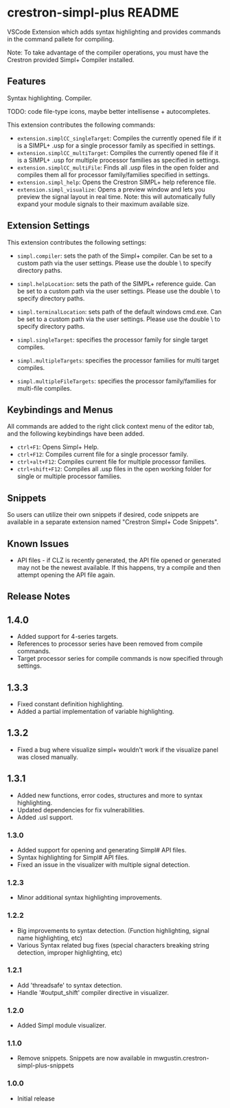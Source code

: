 # crestron-simpl-plus README

VSCode Extension which adds syntax highlighting and provides commands in the command pallete for compiling.

Note: To take advantage of the compiler operations, you must have the Crestron provided Simpl+ Compiler installed.

## Features

Syntax highlighting. Compiler.

TODO: code file-type icons, maybe better intellisense + autocompletes.

This extension contributes the following commands:

* `extension.simplCC_singleTarget`: Compiles the currently opened file if it is a SIMPL+ .usp for a single processor family as specified in settings.
* `extension.simplCC_multiTarget`: Compiles the currently opened file if it is a SIMPL+ .usp for multiple processor families as specified in settings.
* `extension.simplCC_multiFile`: Finds all .usp files in the open folder and compiles them all for processor family/families specified in settings.
* `extension.simpl_help`: Opens the Crestron SIMPL+ help reference file.
* `extension.simpl_visualize`: Opens a preview window and lets you preview the signal layout in real time. Note: this will automatically fully expand your module signals to their maximum available size.

## Extension Settings

This extension contributes the following settings:

* `simpl.compiler`: sets the path of the Simpl+ compiler. Can be set to a custom path via the user settings. Please use the double \ to specify directory paths.
* `simpl.helpLocation`: sets the path of the SIMPL+ reference guide. Can be set to a custom path via the user settings. Please use the double \ to specify directory paths.
* `simpl.terminalLocation`: sets path of the default windows cmd.exe. Can be set to a custom path via the user settings. Please use the double \ to specify directory paths. 

* `simpl.singleTarget`: specifies the processor family for single target compiles.
* `simpl.multipleTargets`: specifies the processor families for multi target compiles.
* `simpl.multipleFileTargets`: specifies the processor family/families for multi-file compiles.

## Keybindings and Menus

All commands are added to the right click context menu of the editor tab, and the following keybindings have been added.

* `ctrl+F1`: Opens Simpl+ Help.
* `ctrl+F12`: Compiles current file for a single processor family.
* `ctrl+alt+F12`: Compiles current file for multiple processor families.
* `ctrl+shift+F12`: Compiles all .usp files in the open working folder for single or multiple processor families.

## Snippets

So users can utilize their own snippets if desired, code snippets are available in a separate extension named "Crestron Simpl+ Code Snippets".

## Known Issues

* API files - if CLZ is recently generated, the API file opened or generated may not be the newest available. If this happens, try a compile and then attempt opening the API file again.

## Release Notes

## 1.4.0

- Added support for 4-series targets.
- References to processor series have been removed from compile commands.
- Target processor series for compile commands is now specified through settings.

## 1.3.3

- Fixed constant definition highlighting.
- Added a partial implementation of variable highlighting.

## 1.3.2

- Fixed a bug where visualize simpl+ wouldn't work if the visualize panel was closed manually.

## 1.3.1

- Added new functions, error codes, structures and more to syntax highlighting.
- Updated dependencies for fix vulnerabilities.
- Added .usl support.

### 1.3.0

- Added support for opening and generating Simpl# API files.
- Syntax highlighting for Simpl# API files.
- Fixed an issue in the visualizer with multiple signal detection.

### 1.2.3

- Minor additional syntax highlighting improvements.


### 1.2.2

- Big improvements to syntax detection. (Function highlighting, signal name highlighting, etc)
- Various Syntax related bug fixes (special characters breaking string detection, improper highlighting, etc)


### 1.2.1

- Add 'threadsafe' to syntax detection.
- Handle '#output_shift' compiler directive in visualizer.

### 1.2.0

- Added Simpl module visualizer.

### 1.1.0

- Remove snippets. Snippets are now available in mwgustin.crestron-simpl-plus-snippets

### 1.0.0

- Initial release